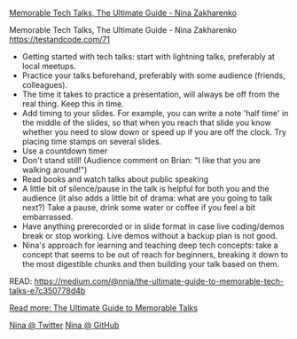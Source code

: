 [Memorable Tech Talks, The Ultimate Guide - Nina Zakharenko](https://testandcode.com/71)

Memorable Tech Talks, The Ultimate Guide - Nina Zakharenko
https://testandcode.com/71

- Getting started with tech talks: start with lightning talks, preferably at local meetups.
- Practice your talks beforehand, preferably with some audience (friends, colleagues). 
- The time it takes to practice a presentation, will always be off from the real thing. Keep this in time.
- Add timing to your slides. For example, you can write a note 'half time' in the middle of the slides, so that when you reach that slide you know whether you need to slow down or speed up if you are off the clock. Try placing time stamps on several slides.
- Use a countdown timer
- Don't stand still! (Audience comment on Brian: "I like that you are walking around!")
- Read books and watch talks about public speaking
- A little bit of silence/pause in the talk is helpful for both you and the audience
 (it also adds a little bit of drama: what are you going to talk next?)
 Take a pause, drink some water or coffee if you feel a bit embarrassed.
- Have anything prerecorded or in slide format in case live coding/demos break or stop working. Live demos without a backup plan is not good.
- Nina's approach for learning and teaching deep tech concepts: take a concept that seems to be out of reach for beginners, breaking it down to the most digestible chunks and then building your talk based on them.

READ: https://medium.com/@nnja/the-ultimate-guide-to-memorable-tech-talks-e7c350778d4b

[Read more: The Ultimate Guide to Memorable Talks](https://medium.com/@nnja/the-ultimate-guide-to-memorable-tech-talks-e7c350778d4b)

  [Nina @ Twitter](https://twitter.com/nnja)
  [Nina @ GitHub](https://github.com/nnja)
